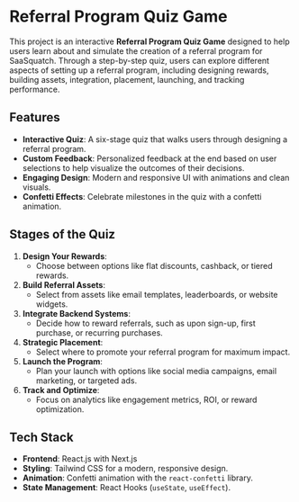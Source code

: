 # Referral Program Quiz Game

This project is an interactive **Referral Program Quiz Game** designed to help users learn about and simulate the creation of a referral program for SaaSquatch. Through a step-by-step quiz, users can explore different aspects of setting up a referral program, including designing rewards, building assets, integration, placement, launching, and tracking performance.

## Features

- **Interactive Quiz**: A six-stage quiz that walks users through designing a referral program.
- **Custom Feedback**: Personalized feedback at the end based on user selections to help visualize the outcomes of their decisions.
- **Engaging Design**: Modern and responsive UI with animations and clean visuals.
- **Confetti Effects**: Celebrate milestones in the quiz with a confetti animation.

## Stages of the Quiz

1. **Design Your Rewards**:
   - Choose between options like flat discounts, cashback, or tiered rewards.
2. **Build Referral Assets**:
   - Select from assets like email templates, leaderboards, or website widgets.
3. **Integrate Backend Systems**:
   - Decide how to reward referrals, such as upon sign-up, first purchase, or recurring purchases.
4. **Strategic Placement**:
   - Select where to promote your referral program for maximum impact.
5. **Launch the Program**:
   - Plan your launch with options like social media campaigns, email marketing, or targeted ads.
6. **Track and Optimize**:
   - Focus on analytics like engagement metrics, ROI, or reward optimization.

## Tech Stack

- **Frontend**: React.js with Next.js
- **Styling**: Tailwind CSS for a modern, responsive design.
- **Animation**: Confetti animation with the `react-confetti` library.
- **State Management**: React Hooks (`useState`, `useEffect`).
